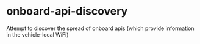 # onboard-api-discovery
Attempt to discover the spread of onboard apis (which provide information in the vehicle-local WiFi)
